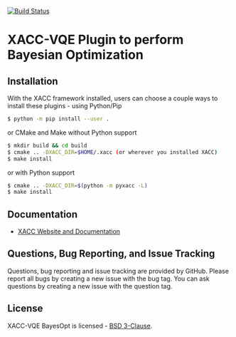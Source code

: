[![Build Status](http://ci.eclipse.org/xacc/buildStatus/icon?job=xacc-vqe-bayesopt-ci)](http://ci.eclipse.org/xacc/job/xacc-vqe-bayesopt-ci/)

# XACC-VQE Plugin to perform Bayesian Optimization

Installation
------------
With the XACC framework installed, users can choose a couple ways to install these plugins - using Python/Pip
```bash
$ python -m pip install --user .
```
or CMake and Make without Python support
```bash
$ mkdir build && cd build
$ cmake .. -DXACC_DIR=$HOME/.xacc (or wherever you installed XACC)
$ make install 
```
or with Python support
```bash
$ cmake .. -DXACC_DIR=$(python -m pyxacc -L)
$ make install
```

Documentation
-------------

* [XACC Website and Documentation ](https://xacc.readthedocs.io)

Questions, Bug Reporting, and Issue Tracking
--------------------------------------------

Questions, bug reporting and issue tracking are provided by GitHub. Please
report all bugs by creating a new issue with the bug tag. You can ask
questions by creating a new issue with the question tag.

License
-------

XACC-VQE BayesOpt is licensed - [BSD 3-Clause](LICENSE).
